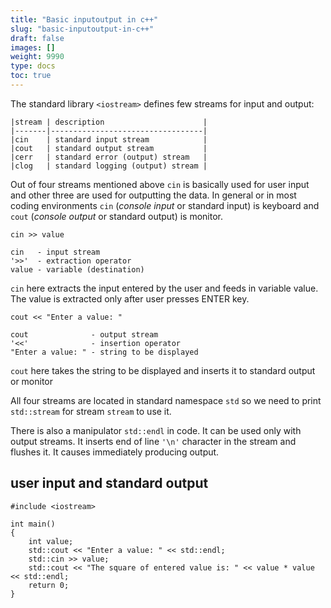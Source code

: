 ```yaml
---
title: "Basic inputoutput in c++"
slug: "basic-inputoutput-in-c++"
draft: false
images: []
weight: 9990
type: docs
toc: true
---
```


The standard library `<iostream>` defines few streams for input and output:

    |stream | description                      |
    |-------|----------------------------------|
    |cin    | standard input stream            |
    |cout   | standard output stream           |
    |cerr   | standard error (output) stream   |
    |clog   | standard logging (output) stream |

Out of four streams mentioned above `cin` is basically used for user input and other three are used for outputting the data. In general or in most coding environments `cin` (*console input* or standard input) is keyboard and `cout` (*console output* or standard output) is monitor.

    cin >> value

    cin   - input stream
    '>>'  - extraction operator
    value - variable (destination)
`cin` here extracts the input entered by the user and feeds in variable value. The value is extracted only after user presses ENTER key.

    cout << "Enter a value: "

    cout              - output stream
    '<<'              - insertion operator
    "Enter a value: " - string to be displayed
`cout` here takes the string to be displayed and inserts it to standard output or monitor

All four streams are located in standard namespace `std` so we need to print `std::stream` for stream `stream` to use it.

There is also a manipulator `std::endl` in code. It can be used only with output streams. It inserts end of line `'\n'` character in the stream and flushes it. It causes immediately producing output.

## user input and standard output
    #include <iostream>

    int main()
    {
        int value;
        std::cout << "Enter a value: " << std::endl;
        std::cin >> value;
        std::cout << "The square of entered value is: " << value * value << std::endl;
        return 0;
    }

